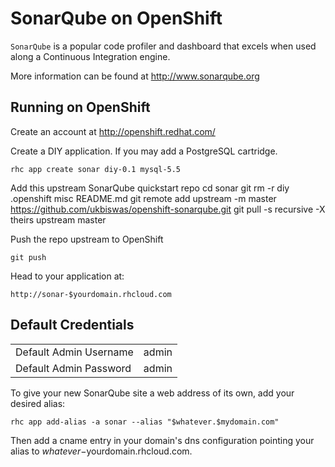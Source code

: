 SonarQube on OpenShift
=========================

``SonarQube`` is a popular code profiler and dashboard that excels when used along
a Continuous Integration engine.

More information can be found at http://www.sonarqube.org

Running on OpenShift
--------------------

Create an account at http://openshift.redhat.com/

Create a DIY application. If you may add a PostgreSQL cartridge.

    rhc app create sonar diy-0.1 mysql-5.5

Add this upstream SonarQube quickstart repo
    cd sonar
    git rm -r diy .openshift misc README.md
    git remote add upstream -m master https://github.com/ukbiswas/openshift-sonarqube.git
    git pull -s recursive -X theirs upstream master

Push the repo upstream to OpenShift

    git push

Head to your application at:

    http://sonar-$yourdomain.rhcloud.com

Default Credentials
-------------------
<table>
<tr><td>Default Admin Username</td><td>admin</td></tr>
<tr><td>Default Admin Password</td><td>admin</td></tr>
</table>

To give your new SonarQube site a web address of its own, add your desired alias:

    rhc app add-alias -a sonar --alias "$whatever.$mydomain.com"

Then add a cname entry in your domain's dns configuration pointing your alias to $whatever-$yourdomain.rhcloud.com.

